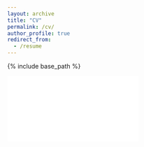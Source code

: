 ```yaml
---
layout: archive
title: "CV"
permalink: /cv/
author_profile: true
redirect_from:
  - /resume
---
```


{% include base_path %}

![My Resumé](/files/Andrew-Lin-Resume.pdf)
